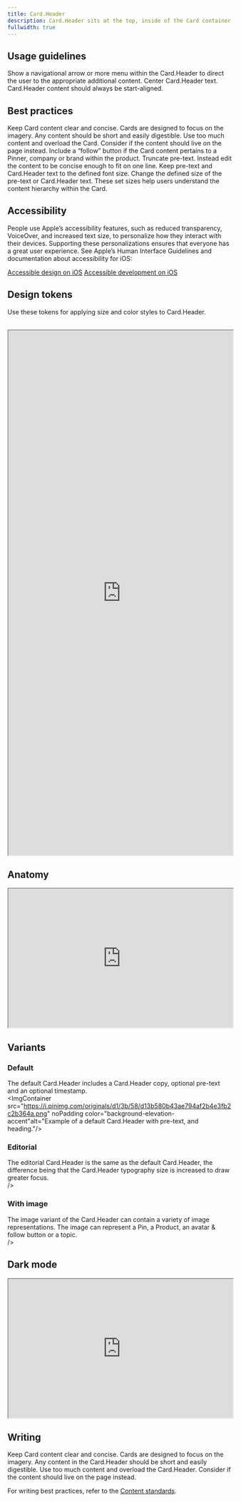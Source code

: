 ```yaml
---
title: Card.Header
description: Card.Header sits at the top, inside of the Card container. It is a required subcomponent that includes pre-text, a title, and navigational elements. The Card.Header should always, at the very least, include a title.
fullwidth: true
---
```


<ImgContainer src="https://i.pinimg.com/originals/11/90/6b/11906b1575ba50e08d48b8a0bf20e805.png" alt="Example of a Card.Header with a highlighted area to show how it is placed and arranged in a Card." noPadding color="background-elevation-accent"/>


## Usage guidelines

<TwoCol>
<Group>
<Do title="When to use"/>
Show a navigational arrow or more menu within the Card.Header to direct the user to the appropriate additional content.

</Group>
<Group>
<Dont title="When not to use" />
Center Card.Header text. Card.Header content should always be start-aligned.
</Group>
</TwoCol>

## Best practices

<TwoCol>
<Group>
<Do title="Do"/>
Keep Card content clear and concise. Cards are designed to focus on the imagery. Any content should be short and easily digestible.

</Group>
<Group>
<Dont title="Don't" />
Use too much content and overload the Card. Consider if the content should live on the page instead.
</Group>

<Group>
<Do title="Do"/>
Include a “follow” button if the Card content pertains to a Pinner, company or brand within the product.

</Group>
<Group>
<Dont title="Don't" />
Truncate pre-text. Instead edit the content to be concise enough to fit on one line.
</Group>

<Group>
<Do title="Do"/>
Keep pre-text and Card.Header text to the defined font size.

</Group>
<Group>
<Dont title="Don't" />
Change the defined size of the pre-text or Card.Header text. These set sizes help users understand the content hierarchy within the Card.
</Group>
</TwoCol>

## Accessibility

People use Apple’s accessibility features, such as reduced transparency, VoiceOver, and increased text size, to personalize how they interact with their devices. Supporting these personalizations ensures that everyone has a great user experience. See Apple’s Human Interface Guidelines and documentation about accessibility for iOS:

[Accessible design on iOS](https://developer.apple.com/design/human-interface-guidelines/accessibility/overview/introduction/)
[Accessible development on iOS](https://developer.apple.com/accessibility/ios/)

## Design tokens

Use these tokens for applying size and color styles to Card.Header.

<br/>

<iframe style={{border:0}} width="100%" height="1178" src="https://www.figma.com/embed?embed_host=share&url=https%3A%2F%2Fwww.figma.com%2Ffile%2FAHcKJDgb7E7YswlgW1wY8E%2FGestalt-for-iOS%3Ftype%3Ddesign%26node-id%3D19800%253A76057%26t%3D1Ezi4cadgSUNk2Ls-1" allowFullScreen></iframe>

## Anatomy

<iframe style={{border:0}} width="100%" height="312" src="https://www.figma.com/embed?embed_host=share&url=https%3A%2F%2Fwww.figma.com%2Ffile%2FAHcKJDgb7E7YswlgW1wY8E%2FGestalt-for-iOS%3Ftype%3Ddesign%26node-id%3D19800%253A75047%26t%3D1Ezi4cadgSUNk2Ls-1" allowFullScreen></iframe>

## Variants
### Default
The default Card.Header includes a Card.Header copy, optional pre-text and an optional timestamp.
<br/>
<ImgContainer src="https://i.pinimg.com/originals/d1/3b/58/d13b580b43ae794af2b4e3fb2c2b364a.png" noPadding color="background-elevation-accent"alt="Example of a default Card.Header with pre-text, and heading."/>
<br/>
### Editorial
The editorial Card.Header is the same as the default Card.Header, the difference being that the Card.Header typography size is increased to draw greater focus.
<br/>
<ImgContainer src="https://i.pinimg.com/originals/4a/6e/49/4a6e493e6dcf5ab5bc0098e316607432.png" noPadding color="background-elevation-accent" alt="Example of an editorial Card.Header with a large headline."/>/>
<br/>

### With image
The image variant of the Card.Header can contain a variety of image representations. The image can represent a Pin, a Product, an avatar & follow button or a topic.
<br/>
<ImgContainer src="https://i.pinimg.com/originals/0c/f7/05/0cf7052f0f442094909beeefc6e80474.png" noPadding color="background-elevation-accent" alt="Example of a Card.Header with an image next to the pre-text and heading."/>/>
<br/>

## Dark mode
<iframe style={{border:0}} width="100%" height="312" width="800" height="450" src="https://www.figma.com/embed?embed_host=share&url=https%3A%2F%2Fwww.figma.com%2Ffile%2FAHcKJDgb7E7YswlgW1wY8E%2FGestalt-for-iOS%3Ftype%3Ddesign%26node-id%3D19800%253A76366%26t%3DaliDwdC0C3b2VkAb-1" allowfullscreen></iframe>

## Writing

<TwoCol>
<Group>
<Do title="Do" />
Keep Card content clear and concise. Cards are designed to focus on the imagery. Any content in the Card.Header should be short and easily digestible.

</Group>

<Group>
<Dont title="Don't" />
Use too much content and overload the Card.Header. Consider if the content should live on the page instead.

</Group>
</TwoCol>

For writing best practices, refer to the [Content standards](/foundations/content_standards/voice). 
